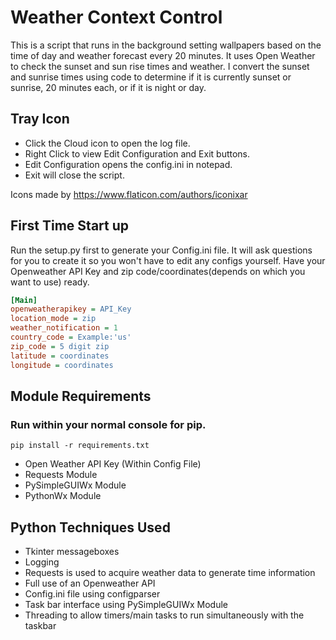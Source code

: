 # Weather Context Control
This is a script that runs in the background setting wallpapers based on the time of day and weather forecast every 20 minutes.
It uses Open Weather to check the sunset and sun rise times and weather. I convert the sunset and sunrise times using code to determine if it is currently sunset or sunrise, 20 minutes each, or if it is night or day.

## Tray Icon
* Click the Cloud icon to open the log file.
* Right Click to view Edit Configuration and Exit buttons.
* Edit Configuration opens the config.ini in notepad.
* Exit will close the script.

Icons made by https://www.flaticon.com/authors/iconixar

## First Time Start up
Run the setup.py first to generate your Config.ini file.
It will ask questions for you to create it so you won't have to edit any configs yourself.
Have your Openweather API Key and zip code/coordinates(depends on which you want to use) ready.

```ini
[Main]
openweatherapikey = API_Key
location_mode = zip
weather_notification = 1
country_code = Example:'us'
zip_code = 5 digit zip
latitude = coordinates
longitude = coordinates
```

## Module Requirements
### Run within your normal console for pip.
```
pip install -r requirements.txt
```
* Open Weather API Key (Within Config File)
* Requests Module
* PySimpleGUIWx Module
* PythonWx Module

## Python Techniques Used
* Tkinter messageboxes
* Logging
* Requests is used to acquire  weather data to generate time information
* Full use of an Openweather API
* Config.ini file using configparser
* Task bar interface using PySimpleGUIWx Module
* Threading to allow timers/main tasks to run simultaneously with the taskbar